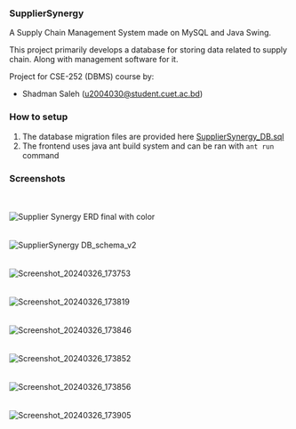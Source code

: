 ### SupplierSynergy

A Supply Chain Management System made on MySQL and Java Swing.

This project primarily develops a database for storing data related to supply chain. Along with management software for it.

Project for CSE-252 (DBMS) course by:
- Shadman Saleh  (u2004030@student.cuet.ac.bd)

### How to setup
1. The database migration files are provided here [SupplierSynergy_DB.sql](https://github.com/shadmansaleh/SupplierSynergy/blob/main/db/SupplierSynergy_DB.sql)
2. The frontend uses java ant build system and can be ran with `ant run` command

### Screenshots
<br/><br/>
![Supplier Synergy ERD final with color](https://github.com/shadmansaleh/SupplierSynergy/assets/13149513/4c1d9c42-4d64-488b-8a47-3500464cba63)
<br/><br/><br/>
![SupplierSynergy DB_schema_v2](https://github.com/shadmansaleh/SupplierSynergy/assets/13149513/dc2a1e8d-e03b-454f-a369-e18c7fefc38c)
<br/><br/><br/>
![Screenshot_20240326_173753](https://github.com/shadmansaleh/SupplierSynergy/assets/13149513/6f72affb-c4f9-4617-a83e-91809a1b1325)
<br/><br/><br/>
![Screenshot_20240326_173819](https://github.com/shadmansaleh/SupplierSynergy/assets/13149513/cba40592-5925-4b38-8c82-4e0908a9d66e)
<br/><br/><br/>
![Screenshot_20240326_173846](https://github.com/shadmansaleh/SupplierSynergy/assets/13149513/3bf4edc9-38e1-4b2f-96ae-0e15356db778)
<br/><br/><br/>
![Screenshot_20240326_173852](https://github.com/shadmansaleh/SupplierSynergy/assets/13149513/4cce0d57-706d-4595-84c4-e3fed5d5a809)
<br/><br/><br/>
![Screenshot_20240326_173856](https://github.com/shadmansaleh/SupplierSynergy/assets/13149513/b2247bcc-5d0a-437e-b8b9-b3378b097756)
<br/><br/><br/>
![Screenshot_20240326_173905](https://github.com/shadmansaleh/SupplierSynergy/assets/13149513/c32e04bb-a572-4ec7-a83a-d8a164d3876f)
